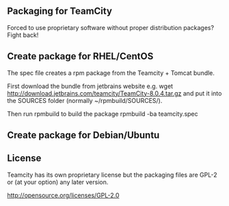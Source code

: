 Packaging for TeamCity
---------------------
Forced to use proprietary software without proper distribution packages? Fight back!

Create package for RHEL/CentOS
------------------------------
The spec file creates a rpm package from the Teamcity + Tomcat bundle. 

First download the bundle from jetbrains website e.g.
      wget http://download.jetbrains.com/teamcity/TeamCity-8.0.4.tar.gz
and put it into the SOURCES folder (normally ~/rpmbuild/SOURCES/).

Then run rpmbuild to build the package
      rpmbuild -ba teamcity.spec


Create package for Debian/Ubuntu
--------------------------------




License
-------
Teamcity has its own proprietary license but the packaging files are GPL-2 or (at your option) any later version.

http://opensource.org/licenses/GPL-2.0
